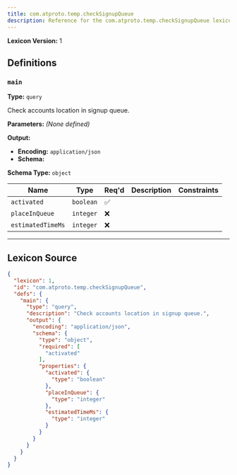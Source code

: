 ```yaml
---
title: com.atproto.temp.checkSignupQueue
description: Reference for the com.atproto.temp.checkSignupQueue lexicon
---
```

**Lexicon Version:** 1

## Definitions

<a name="main"></a>
### `main`

**Type:** `query`

Check accounts location in signup queue.

**Parameters:** _(None defined)_

**Output:**

- **Encoding:** `application/json`
- **Schema:**

**Schema Type:** `object`

| Name | Type | Req'd  | Description | Constraints |
|------|------|----------|-------------|-------------|
| `activated` | `boolean` | ✅  |  |  |
| `placeInQueue` | `integer` | ❌  |  |  |
| `estimatedTimeMs` | `integer` | ❌  |  |  |

---

## Lexicon Source
```json
{
  "lexicon": 1,
  "id": "com.atproto.temp.checkSignupQueue",
  "defs": {
    "main": {
      "type": "query",
      "description": "Check accounts location in signup queue.",
      "output": {
        "encoding": "application/json",
        "schema": {
          "type": "object",
          "required": [
            "activated"
          ],
          "properties": {
            "activated": {
              "type": "boolean"
            },
            "placeInQueue": {
              "type": "integer"
            },
            "estimatedTimeMs": {
              "type": "integer"
            }
          }
        }
      }
    }
  }
}
```
